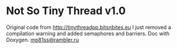 Not So Tiny Thread v1.0
===================

Original code from <http://tinythreadpp.bitsnbites.eu>
I just removed a compilation warning and added semaphores and barriers.
Doc with Doxygen.
<mp81ss@rambler.ru>
